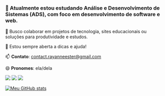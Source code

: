### 🌱 Atualmente estou estudando **Análise e Desenvolvimento de Sistemas (ADS)**, com foco em **desenvolvimento de software e web**.

🔧 Busco colaborar em projetos de tecnologia, sites educacionais ou soluções para produtividade e estudos.

💬 Estou sempre aberta a dicas e ajuda!

📫 **Contato**: contact.rayanneester@gmail.com

😄 **Pronomes**: ela/dela

<div> 
  <a href="https://instagram.com/yayray_" target="_blank"><img src="https://img.shields.io/badge/-Instagram-%23E4405F?style=for-the-badge&logo=instagram&logoColor=white" target="_blank"></a>
  <a href = "mailto:contact.rayanneester@gmail.com"><img src="https://img.shields.io/badge/-Gmail-%23333?style=for-the-badge&logo=gmail&logoColor=white" target="_blank"></a>
  <a href="https://www.linkedin.com/in/rayanne3ster/" target="_blank"><img src="https://img.shields.io/badge/-LinkedIn-%230077B5?style=for-the-badge&logo=linkedin&logoColor=white" target="_blank"></a> 
</div>

[![Meu GitHub stats](https://github-readme-stats.vercel.app/api?username=yayyray&show_icons=true&count_private=true&theme=radical)](https://github.com/yayyray)
